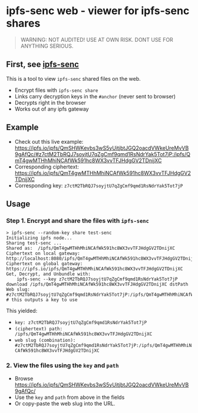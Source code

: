 # ipfs-senc web - viewer for ipfs-senc shares

> WARNING: NOT AUDITED! USE AT OWN RISK. DONT USE FOR ANYTHING SERIOUS.

## First, see [ipfs-senc](https://github.com/jbenet/ipfs-senc)

This is a tool to view `ipfs-senc` shared files on the web.

- Encrypt files with `ipfs-senc share`
- Links carry decryption keys in the `#anchor` (never sent to browser)
- Decrypts right in the browser
- Works out of any ipfs gateway

## Example

- Check out this live example:
https://ipfs.io/ipfs/QmSHWKevbs3wS5yUitjbtJGQ2oacdVWkeUreMvVB9gAfQc/#z7ctM2TbRQJ7soyjtU7qZgCmf9qmd1RsNdrYak5Tot7jP:/ipfs/QmT4gwMTHhMhiNCAfWk591hc8WX3vvTFJHdgGV2TDnijXC
- Corresponding ciphertext: https://ipfs.io/ipfs/QmT4gwMTHhMhiNCAfWk591hc8WX3vvTFJHdgGV2TDnijXC
- Corresponding key: `z7ctM2TbRQJ7soyjtU7qZgCmf9qmd1RsNdrYak5Tot7jP`

## Usage

### Step 1. Encrypt and share the files with `ipfs-senc`
```
> ipfs-senc --random-key share test-senc
Initializing ipfs node...
Sharing test-senc ...
Shared as:  /ipfs/QmT4gwMTHhMhiNCAfWk591hc8WX3vvTFJHdgGV2TDnijXC
Ciphertext on local gateway:  http://localhost:8080/ipfs/QmT4gwMTHhMhiNCAfWk591hc8WX3vvTFJHdgGV2TDnijXC
Ciphertext on global gateway:  https://ipfs.io/ipfs/QmT4gwMTHhMhiNCAfWk591hc8WX3vvTFJHdgGV2TDnijXC
Get, Decrypt, and Unbundle with:
    ipfs-senc --key z7ctM2TbRQJ7soyjtU7qZgCmf9qmd1RsNdrYak5Tot7jP download /ipfs/QmT4gwMTHhMhiNCAfWk591hc8WX3vvTFJHdgGV2TDnijXC dstPath
Web slug: #z7ctM2TbRQJ7soyjtU7qZgCmf9qmd1RsNdrYak5Tot7jP:/ipfs/QmT4gwMTHhMhiNCAfWk591hc8WX3vvTFJHdgGV2TDnijXC
# this outputs a key to use
```

This yielded:
- `key: z7ctM2TbRQJ7soyjtU7qZgCmf9qmd1RsNdrYak5Tot7jP`
- `(ciphertext) path: /ipfs/QmT4gwMTHhMhiNCAfWk591hc8WX3vvTFJHdgGV2TDnijXC`
- `web slug (combination): #z7ctM2TbRQJ7soyjtU7qZgCmf9qmd1RsNdrYak5Tot7jP:/ipfs/QmT4gwMTHhMhiNCAfWk591hc8WX3vvTFJHdgGV2TDnijXC`

### 2. View the files using the `key` and `path`

- Browse https://ipfs.io/ipfs/QmSHWKevbs3wS5yUitjbtJGQ2oacdVWkeUreMvVB9gAfQc/
- Use the `key` and `path` from above in the fields
- Or copy-paste the web slug into the URL.
